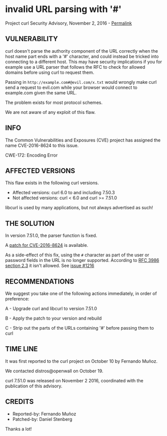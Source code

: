 invalid URL parsing with '#'
============================

Project curl Security Advisory, November 2, 2016 -
[Permalink](https://curl.se/docs/CVE-2016-8624.html)

VULNERABILITY
-------------

curl doesn't parse the authority component of the URL correctly when the host
name part ends with a '#' character, and could instead be tricked into
connecting to a different host. This may have security implications if you for
example use a URL parser that follows the RFC to check for allowed domains
before using curl to request them.

Passing in `http://example.com#@evil.com/x.txt` would wrongly make curl send a
request to evil.com while your browser would connect to example.com given the
same URL.

The problem exists for most protocol schemes.

We are not aware of any exploit of this flaw.

INFO
----

The Common Vulnerabilities and Exposures (CVE) project has assigned the name
CVE-2016-8624 to this issue.

CWE-172: Encoding Error

AFFECTED VERSIONS
-----------------

This flaw exists in the following curl versions.

- Affected versions: curl 6.0 to and including 7.50.3
- Not affected versions: curl < 6.0 and curl >= 7.51.0

libcurl is used by many applications, but not always advertised as such!

THE SOLUTION
------------

In version 7.51.0, the parser function is fixed.

A [patch for CVE-2016-8624](https://curl.se/CVE-2016-8624.patch) is
available.

As a side-effect of this fix, using the `#` character as part of the user or
password fields in the URL is no longer supported. According to [RFC 3986
section 2.3](https://datatracker.ietf.org/doc/html/rfc3986#section-2.3) it
isn't allowed. See [issue #1216](https://github.com/curl/curl/issues/1216)

RECOMMENDATIONS
---------------

We suggest you take one of the following actions immediately, in order of
preference:

 A - Upgrade curl and libcurl to version 7.51.0

 B - Apply the patch to your version and rebuild

 C - Strip out the parts of the URLs containing '#' before passing them to curl

TIME LINE
---------

It was first reported to the curl project on October 10 by Fernando Muñoz.

We contacted distros@openwall on October 19.

curl 7.51.0 was released on November 2 2016, coordinated with the publication
of this advisory.

CREDITS
-------

- Reported-by: Fernando Muñoz
- Patched-by: Daniel Stenberg

Thanks a lot!

